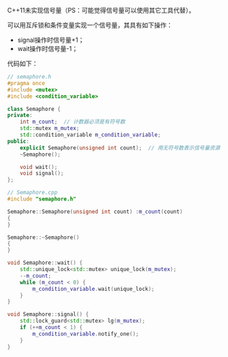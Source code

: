 C++11未实现信号量（PS：可能觉得信号量可以使用其它工具代替）。

可以用互斥锁和条件变量实现一个信号量，其具有如下操作：

- signal操作时信号量+1；
- wait操作时信号量-1；



代码如下：

```cpp
// semaphore.h
#pragma once
#include <mutex>
#include <condition_variable>

class Semaphore {
private:
 	int m_count;  // 计数器必须是有符号数
 	std::mutex m_mutex;
 	std::condition_variable m_condition_variable;
public:
    explicit Semaphore(unsigned int count);  // 用无符号数表示信号量资源  
 	~Semaphore();

 	void wait();
 	void signal();
};
```



```cpp
// Semaphore.cpp
#include "semaphore.h"

Semaphore::Semaphore(unsigned int count) :m_count(count) 
{
}

Semaphore::~Semaphore()
{
}

void Semaphore::wait() {
    std::unique_lock<std::mutex> unique_lock(m_mutex);
 	--m_count;
 	while (m_count < 0) {
  		m_condition_variable.wait(unique_lock);
 	}
}

void Semaphore::signal() {
 	std::lock_guard<std::mutex> lg(m_mutex);
 	if (++m_count < 1) {
  		m_condition_variable.notify_one();
 	}
}
```

